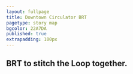 ```yaml
---
layout: fullpage
title: Downtown Circulator BRT
pagetype: story map
bgcolor: 22A7DA
published: true
extrapadding: 100px
---
```


## BRT to stitch the Loop together.